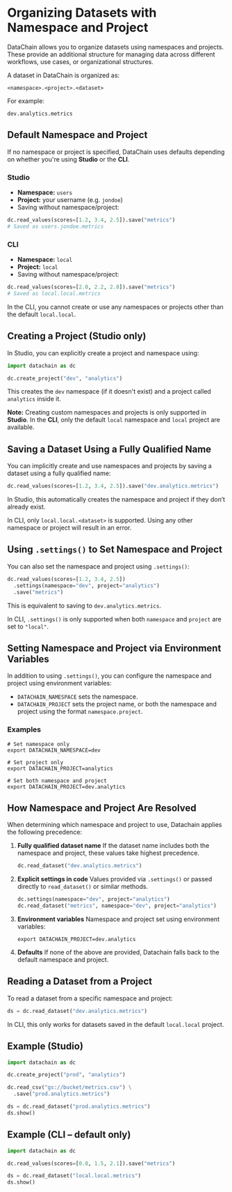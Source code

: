 # Organizing Datasets with Namespace and Project

DataChain allows you to organize datasets using namespaces and projects. These provide an additional structure for managing data across different workflows, use cases, or organizational structures.

A dataset in DataChain is organized as:

```
<namespace>.<project>.<dataset>
```

For example:

```
dev.analytics.metrics
```

## Default Namespace and Project

If no namespace or project is specified, DataChain uses defaults depending on whether you're using **Studio** or the **CLI**.

### Studio

- **Namespace:** `users`
- **Project:** your username (e.g. `jondoe`)
- Saving without namespace/project:

```python
dc.read_values(scores=[1.2, 3.4, 2.5]).save("metrics")
# Saved as users.jondoe.metrics
```

### CLI

- **Namespace:** `local`
- **Project:** `local`
- Saving without namespace/project:

```python
dc.read_values(scores=[2.0, 2.2, 2.8]).save("metrics")
# Saved as local.local.metrics
```

In the CLI, you cannot create or use any namespaces or projects other than the default `local.local`.

## Creating a Project (Studio only)

In Studio, you can explicitly create a project and namespace using:

```python
import datachain as dc

dc.create_project("dev", "analytics")
```

This creates the `dev` namespace (if it doesn't exist) and a project called `analytics` inside it.

**Note:** Creating custom namespaces and projects is only supported in **Studio**. In the **CLI**, only the default `local` namespace and `local` project are available.

## Saving a Dataset Using a Fully Qualified Name

You can implicitly create and use namespaces and projects by saving a dataset using a fully qualified name:

```python
dc.read_values(scores=[1.2, 3.4, 2.5]).save("dev.analytics.metrics")
```

In Studio, this automatically creates the namespace and project if they don’t already exist.

In CLI, only `local.local.<dataset>` is supported. Using any other namespace or project will result in an error.

## Using `.settings()` to Set Namespace and Project

You can also set the namespace and project using `.settings()`:

```python
dc.read_values(scores=[1.2, 3.4, 2.5])
  .settings(namespace="dev", project="analytics")
  .save("metrics")
```

This is equivalent to saving to `dev.analytics.metrics`.

In CLI, `.settings()` is only supported when both `namespace` and `project` are set to `"local"`.

## Setting Namespace and Project via Environment Variables

In addition to using `.settings()`, you can configure the namespace and project using environment variables:

- `DATACHAIN_NAMESPACE` sets the namespace.
- `DATACHAIN_PROJECT` sets the project name, or both the namespace and project using the format `namespace.project`.

### Examples

```
# Set namespace only
export DATACHAIN_NAMESPACE=dev

# Set project only
export DATACHAIN_PROJECT=analytics

# Set both namespace and project
export DATACHAIN_PROJECT=dev.analytics
```

##  How Namespace and Project Are Resolved

When determining which namespace and project to use, Datachain applies the following precedence:

1. **Fully qualified dataset name**
   If the dataset name includes both the namespace and project, these values take highest precedence.
   ```python
   dc.read_dataset("dev.analytics.metrics")

2. **Explicit settings in code**
   Values provided via `.settings()` or passed directly to `read_dataset()` or similar methods.
   ```python
   dc.settings(namespace="dev", project="analytics")
   dc.read_dataset("metrics", namespace="dev", project="analytics")
   ```
3. **Environment variables**
   Namespace and project set using environment variables:
   ```console
   export DATACHAIN_PROJECT=dev.analytics
   ```
4. **Defaults**
If none of the above are provided, Datachain falls back to the default namespace and project.

## Reading a Dataset from a Project

To read a dataset from a specific namespace and project:

```python
ds = dc.read_dataset("dev.analytics.metrics")
```

In CLI, this only works for datasets saved in the default `local.local` project.


## Example (Studio)

```python
import datachain as dc

dc.create_project("prod", "analytics")

dc.read_csv("gs://bucket/metrics.csv") \
  .save("prod.analytics.metrics")

ds = dc.read_dataset("prod.analytics.metrics")
ds.show()
```

## Example (CLI – default only)

```python
import datachain as dc

dc.read_values(scores=[0.8, 1.5, 2.1]).save("metrics")

ds = dc.read_dataset("local.local.metrics")
ds.show()
